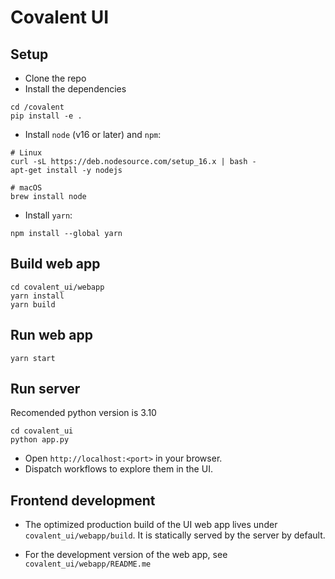 # Covalent UI

## Setup

-   Clone the repo
-   Install the dependencies

```shell
cd /covalent
pip install -e .
```

-   Install `node` (v16 or later) and `npm`:

```shell
# Linux
curl -sL https://deb.nodesource.com/setup_16.x | bash -
apt-get install -y nodejs

# macOS
brew install node
```

-   Install `yarn`:

```shell
npm install --global yarn
```

## Build web app

```
cd covalent_ui/webapp
yarn install
yarn build
```

## Run web app

```shell
yarn start
```
## Run server
Recomended python version is 3.10
```shell
cd covalent_ui
python app.py
```

-   Open `http://localhost:<port>` in your browser.
-   Dispatch workflows to explore them in the UI.

## Frontend development

-   The optimized production build of the UI web app lives under `covalent_ui/webapp/build`. It is statically served by the server by default.

-   For the development version of the web app, see `covalent_ui/webapp/README.me`
